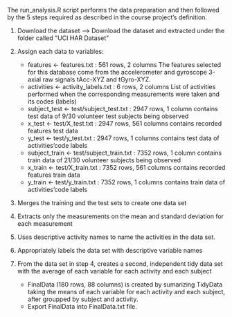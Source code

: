 The run_analysis.R script performs the data preparation and then followed by the 5 steps required as described in the course project’s definition.

1. Download the dataset --> Download the dataset and extracted under the folder called "UCI HAR Dataset"

2. Assign each data to variables:
    
    - features <- features.txt : 561 rows, 2 columns
    The features selected for this database come from the accelerometer and gyroscope 3-axial raw signals tAcc-XYZ and tGyro-XYZ.
    - activities <- activity_labels.txt : 6 rows, 2 columns
    List of activities performed when the corresponding measurements were taken and its codes (labels)
    - subject_test <- test/subject_test.txt : 2947 rows, 1 column
    contains test data of 9/30 volunteer test subjects being observed
    - x_test <- test/X_test.txt : 2947 rows, 561 columns
    contains recorded features test data
    - y_test <- test/y_test.txt : 2947 rows, 1 columns
    contains test data of activities’code labels
    - subject_train <- test/subject_train.txt : 7352 rows, 1 column
    contains train data of 21/30 volunteer subjects being observed
    - x_train <- test/X_train.txt : 7352 rows, 561 columns
    contains recorded features train data
    - y_train <- test/y_train.txt : 7352 rows, 1 columns
    contains train data of activities’code labels
    
3. Merges the training and the test sets to create one data set

4. Extracts only the measurements on the mean and standard deviation for each measurement

5. Uses descriptive activity names to name the activities in the data set.

6. Appropriately labels the data set with descriptive variable names

7. From the data set in step 4, creates a second, independent tidy data set with the average of each variable for each activity and each subject
    - FinalData (180 rows, 88 columns) is created by sumarizing TidyData taking the means of each variable for each activity and each subject, after groupped       by subject and activity.
    - Export FinalData into FinalData.txt file.